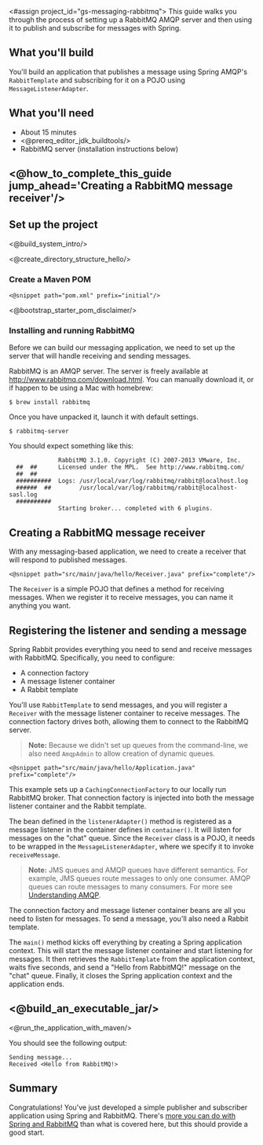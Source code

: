 <#assign project_id="gs-messaging-rabbitmq">
This guide walks you through the process of setting up a RabbitMQ AMQP server and then using it to publish and subscribe for messages with Spring.

What you'll build
-----------------

You'll build an application that publishes a message using Spring AMQP's `RabbitTemplate` and subscribing for it on a POJO using `MessageListenerAdapter`.

What you'll need
----------------
 - About 15 minutes
 - <@prereq_editor_jdk_buildtools/>
 - RabbitMQ server (installation instructions below)

## <@how_to_complete_this_guide jump_ahead='Creating a RabbitMQ message receiver'/>


<a name="scratch"></a>
Set up the project
------------------

<@build_system_intro/>

<@create_directory_structure_hello/>

### Create a Maven POM

    <@snippet path="pom.xml" prefix="initial"/>

<@bootstrap_starter_pom_disclaimer/>

### Installing and running RabbitMQ

Before we can build our messaging application, we need to set up the server that will handle receiving and sending messages.

RabbitMQ is an AMQP server. The server is freely available at <http://www.rabbitmq.com/download.html>. You can manually download it, or if happen to be using a Mac with homebrew:

    $ brew install rabbitmq

Once you have unpacked it, launch it with default settings.

    $ rabbitmq-server

You should expect something like this:

                  RabbitMQ 3.1.0. Copyright (C) 2007-2013 VMware, Inc.
      ##  ##      Licensed under the MPL.  See http://www.rabbitmq.com/
      ##  ##
      ##########  Logs: /usr/local/var/log/rabbitmq/rabbit@localhost.log
      ######  ##        /usr/local/var/log/rabbitmq/rabbit@localhost-sasl.log
      ##########
                  Starting broker... completed with 6 plugins.


<a name="initial"></a>
Creating a RabbitMQ message receiver
---------------------------------

With any messaging-based application, we need to create a receiver that will respond to published messages.

    <@snippet path="src/main/java/hello/Receiver.java" prefix="complete"/>

The `Receiver` is a simple POJO that defines a method for receiving messages. When we register it to receive messages, you can name it anything you want.

Registering the listener and sending a message
----------------------------------------------

Spring Rabbit provides everything you need to send and receive messages with RabbitMQ. Specifically, you need to configure:

- A connection factory
- A message listener container
- A Rabbit template

You'll use `RabbitTemplate` to send messages, and you will register a `Receiver` with the message listener container to receive messages. The connection factory drives both, allowing them to connect to the RabbitMQ server. 

> **Note:** Because we didn't set up queues from the command-line, we also need `AmqpAdmin` to allow creation of dynamic queues.

    <@snippet path="src/main/java/hello/Application.java" prefix="complete"/>

This example sets up a `CachingConnectionFactory` to our locally run RabbitMQ broker. That connection factory is injected into both the message listener container and the Rabbit template.

The bean defined in the `listenerAdapter()` method is registered as a message listener in the container defines in `container()`. It will listen for messages on the "chat" queue. Since the `Receiver` class is a POJO, it needs to be wrapped in the `MessageListenerAdapter`, where we specify it to invoke `receiveMessage`.

> **Note:** JMS queues and AMQP queues have different semantics. For example, JMS queues route messages to only one consumer. AMQP queues can route messages to many consumers. For more see [Understanding AMQP]().

The connection factory and message listener container beans are all you need to listen for messages. To send a message, you'll also need a Rabbit template.

The `main()` method kicks off everything by creating a Spring application context. This will start the message listener container and start listening for messages. It then retrieves the `RabbitTemplate` from the application context, waits five seconds, and send a "Hello from RabbitMQ!" message on the "chat" queue. Finally, it closes the Spring application context and the application ends.

## <@build_an_executable_jar/>

<@run_the_application_with_maven/>

You should see the following output:

    Sending message...
    Received <Hello from RabbitMQ!>

Summary
-------
Congratulations! You've just developed a simple publisher and subscriber application using Spring and RabbitMQ. There's [more you can do with Spring and RabbitMQ](http://static.springsource.org/spring-amqp/reference/html/quick-tour.html) than what is covered here, but this should provide a good start.

